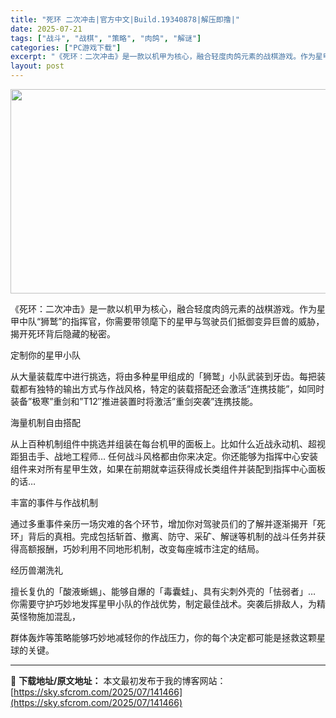 ```yaml
---
title: "死环 二次冲击|官方中文|Build.19340878|解压即撸|"
date: 2025-07-21
tags: ["战斗", "战棋", "策略", "肉鸽", "解谜"]
categories: ["PC游戏下载"]
excerpt: "《死环：二次冲击》是一款以机甲为核心，融合轻度肉鸽元素的战棋游戏。作为星甲中队“狮鹫”的指挥官，你需要带领麾下的星甲与驾驶员们抵御变异巨兽的威胁，揭开死环背后隐藏的秘密。 定制你的星甲小队 从大量装载库中进行挑选，将由多种星甲组成的「狮鹫」小队武装到牙齿。每把装载都有独特的输出方式与作战风格，特定的&hellip;"
layout: post
---
```


<img class="aligncenter size-full wp-image-141244" src="https://sky.sfcrom.com/wp-content/uploads/2025/07/2025071905580375.webp" alt="" width="700" height="327" />

《死环：二次冲击》是一款以机甲为核心，融合轻度肉鸽元素的战棋游戏。作为星甲中队“狮鹫”的指挥官，你需要带领麾下的星甲与驾驶员们抵御变异巨兽的威胁，揭开死环背后隐藏的秘密。

定制你的星甲小队

从大量装载库中进行挑选，将由多种星甲组成的「狮鹫」小队武装到牙齿。每把装载都有独特的输出方式与作战风格，特定的装载搭配还会激活”连携技能”，如同时装备”极寒”重剑和”T12″推进装置时将激活”重剑突袭”连携技能。

海量机制自由搭配

从上百种机制组件中挑选并组装在每台机甲的面板上。比如什么近战永动机、超视距狙击手、战地工程师… 任何战斗风格都由你来决定。你还能够为指挥中心安装组件来对所有星甲生效，如果在前期就幸运获得成长类组件并装配到指挥中心面板的话…

丰富的事件与作战机制

通过多重事件亲历一场灾难的各个环节，增加你对驾驶员们的了解并逐渐揭开「死环」背后的真相。完成包括斩首、撤离、防守、采矿、解谜等机制的战斗任务并获得高额报酬，巧妙利用不同地形机制，改变每座城市注定的结局。

经历兽潮洗礼

擅长复仇的「酸液蜥蜴」、能够自爆的「毒囊蛙」、具有尖刺外壳的「怯弱者」… 你需要守护巧妙地发挥星甲小队的作战优势，制定最佳战术。突袭后排敌人，为精英怪物施加混乱，

群体轰炸等策略能够巧妙地减轻你的作战压力，你的每个决定都可能是拯救这颗星球的关键。

---
📖 **下载地址/原文地址：** 本文最初发布于我的博客网站：[https://sky.sfcrom.com/2025/07/141466](https://sky.sfcrom.com/2025/07/141466)
